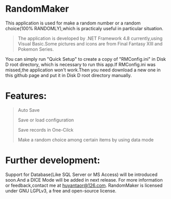 # RandomMaker
This application is used for make a random number or a random choice(100% RANDOMLY),which is practicaly useful in particular situation.
>The application is developed by .NET Framework 4.8 currently,using Visual Basic.Some pictures and icons are from Final Fantasy XIII and Pokemon Series.
>
You can simply run "Quick Setup" to create a copy of "RMConfig.ini" in Disk D root directory, which is necessary to run this app.If RMConfig.ini was missed,the application won't work.Then you need download a new one in this github page and put it in  Disk D root directory manually.
# Features:
>Auto Save
>
>Save or load configuration
>
>Save records in One-Cilck
>
>Make a random choice among certain items by using data mode
# Further development:
Support for Database(Like SQL Server or MS Access) will be introduced soon.And a DICE Mode will be added in next release.
For more information or feedback,contact me at huyantaor@126.com.
RandomMaker is licensed under GNU LGPLv3, a free and open-source license. 
